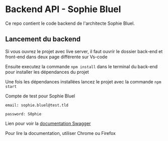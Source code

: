 # Backend API - Sophie Bluel

Ce repo contient le code backend de l'architecte Sophie Bluel. 

## Lancement du backend
Si vous ouvrez le projet avec live server, il faut ouvrir le dossier back-end et front-end dans deux page différente sur Vs-code

Ensuite executez la commande `npm install` dans le terminal du back-end pour installer les dépendances du projet

Une fois les dépendances installées lancez le projet avec la commande `npm start`

Compte de test pour Sophie Bluel

```
email: sophie.bluel@test.tld

password: S0phie 
```
Lien pour voir la
[documentation Swagger](http://localhost:5678/api-docs/)

Pour lire la documentation, utiliser Chrome ou Firefox

